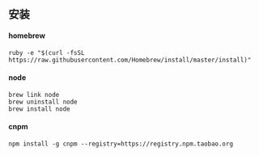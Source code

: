## 安装
#### homebrew
` ruby -e "$(curl -fsSL https://raw.githubusercontent.com/Homebrew/install/master/install)" `

#### node
```
brew link node
brew uninstall node
brew install node
```

#### cnpm
` npm install -g cnpm --registry=https://registry.npm.taobao.org `
